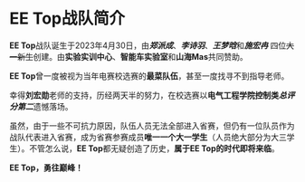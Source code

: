 # **EE Top**战队简介

**EE Top**战队诞生于2023年4月30日，由***郑派成***、***李诗羽***、***王梦晗***和***施宏冉*** 四位~~大一新生~~创建。由**实验实训中心**、**智能车实验室**和**山海Mas**共同赞助。

**EE Top**曾一度被视为当年电赛校选赛的**最菜队伍**，甚至一度找寻不到指导老师。

幸得**刘宏勋**老师的支持，历经两天半的努力，在校选赛以**电气工程学院控制类*总评分第二***遗憾落场。

虽然，由于一些不可抗力原因，队伍人员无法全部进入省赛，但仍有一位队员作为战队代表进入省赛，成为省赛参赛成员**唯一一个大一学生**（人员绝大部分为大三学生）。不管怎么说，**EE Top**都无疑创造了历史，**属于EE Top的时代即将来临**。

**EE Top，勇往巅峰！**
